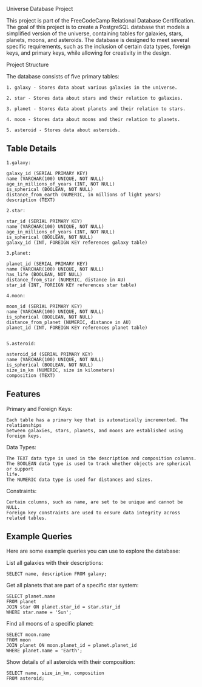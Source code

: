 Universe Database Project

This project is part of the FreeCodeCamp Relational Database Certification. The goal of this project is to create a PostgreSQL database that models a simplified version of the universe, containing tables for galaxies, stars, planets, moons, and asteroids. The database is designed to meet several specific requirements, such as the inclusion of certain data types, foreign keys, and primary keys, while allowing for creativity in the design.

Project Structure

The database consists of five primary tables:

    1. galaxy - Stores data about various galaxies in the universe.

    2. star - Stores data about stars and their relation to galaxies.

    3. planet - Stores data about planets and their relation to stars.

    4. moon - Stores data about moons and their relation to planets.

    5. asteroid - Stores data about asteroids.
##  Table Details

    1.galaxy:

    galaxy_id (SERIAL PRIMARY KEY)
    name (VARCHAR(100) UNIQUE, NOT NULL)
    age_in_millions_of_years (INT, NOT NULL)
    is_spherical (BOOLEAN, NOT NULL)
    distance_from_earth (NUMERIC, in millions of light years)
    description (TEXT)

    2.star:

    star_id (SERIAL PRIMARY KEY)
    name (VARCHAR(100) UNIQUE, NOT NULL)
    age_in_millions_of_years (INT, NOT NULL)
    is_spherical (BOOLEAN, NOT NULL)
    galaxy_id (INT, FOREIGN KEY references galaxy table)

    3.planet:

    planet_id (SERIAL PRIMARY KEY)
    name (VARCHAR(100) UNIQUE, NOT NULL)
    has_life (BOOLEAN, NOT NULL)
    distance_from_star (NUMERIC, distance in AU)
    star_id (INT, FOREIGN KEY references star table)

    4.moon:

    moon_id (SERIAL PRIMARY KEY)
    name (VARCHAR(100) UNIQUE, NOT NULL)
    is_spherical (BOOLEAN, NOT NULL)
    distance_from_planet (NUMERIC, distance in AU)
    planet_id (INT, FOREIGN KEY references planet table)


    5.asteroid:

    asteroid_id (SERIAL PRIMARY KEY)
    name (VARCHAR(100) UNIQUE, NOT NULL)
    is_spherical (BOOLEAN, NOT NULL)
    size_in_km (NUMERIC, size in kilometers)
    composition (TEXT)
## Features

Primary and Foreign Keys: 

    Each table has a primary key that is automatically incremented. The relationships 
    between galaxies, stars, planets, and moons are established using foreign keys.

Data Types:

    The TEXT data type is used in the description and composition columns.
    The BOOLEAN data type is used to track whether objects are spherical or support
    life.
    The NUMERIC data type is used for distances and sizes.

Constraints:

    Certain columns, such as name, are set to be unique and cannot be NULL.
    Foreign key constraints are used to ensure data integrity across related tables.
## Example Queries
Here are some example queries you can use to explore the database:

List all galaxies with their descriptions:

    SELECT name, description FROM galaxy;

Get all planets that are part of a specific star system:

    SELECT planet.name 
    FROM planet
    JOIN star ON planet.star_id = star.star_id
    WHERE star.name = 'Sun';

Find all moons of a specific planet:

    SELECT moon.name 
    FROM moon
    JOIN planet ON moon.planet_id = planet.planet_id
    WHERE planet.name = 'Earth';

Show details of all asteroids with their composition:

    SELECT name, size_in_km, composition 
    FROM asteroid;